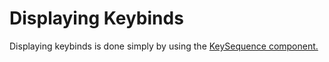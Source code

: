 # Displaying Keybinds

Displaying keybinds is done simply by using the [KeySequence component.](/components/key-sequence.html)
